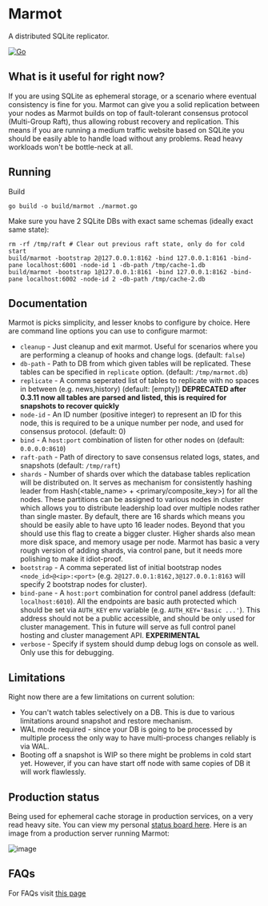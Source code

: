 # Marmot
A distributed SQLite replicator. 

[![Go](https://github.com/maxpert/marmot/actions/workflows/go.yml/badge.svg)](https://github.com/maxpert/marmot/actions/workflows/go.yml)

## What is it useful for right now?
If you are using SQLite as ephemeral storage, or a scenario where eventual consistency is fine for you.
Marmot can give you a solid replication between your nodes as Marmot builds on top of fault-tolerant
consensus protocol (Multi-Group Raft), thus allowing robust recovery and replication. This means 
if you are running a medium traffic website based on SQLite you should be easily able to handle 
load without any problems. Read heavy workloads won't be bottle-neck at all.

## Running

Build
```shell
go build -o build/marmot ./marmot.go
```

Make sure you have 2 SQLite DBs with exact same schemas (ideally exact same state):

```shell
rm -rf /tmp/raft # Clear out previous raft state, only do for cold start
build/marmot -bootstrap 2@127.0.0.1:8162 -bind 127.0.0.1:8161 -bind-pane localhost:6001 -node-id 1 -db-path /tmp/cache-1.db
build/marmot -bootstrap 1@127.0.0.1:8161 -bind 127.0.0.1:8162 -bind-pane localhost:6002 -node-id 2 -db-path /tmp/cache-2.db
```

## Documentation

Marmot is picks simplicity, and lesser knobs to configure by choice. Here are command line options you can use to
configure marmot:

 - `cleanup` - Just cleanup and exit marmot. Useful for scenarios where you are performing a cleanup of hooks and 
   change logs. (default: `false`)
 - `db-path` - Path to DB from which given tables will be replicated. These tables can be specified in `replicate`
   option. (default: `/tmp/marmot.db`)
 - `replicate` - A comma seperated list of tables to replicate with no spaces in between (e.g. news,history) 
   (default: [empty]) **DEPRECATED after 0.3.11 now all tables are parsed and listed, this is required for
   snapshots to recover quickly**
 - `node-id` - An ID number (positive integer) to represent an ID for this node, this is required to be a unique
   number per node, and used for consensus protocol. (default: 0)
 - `bind` - A `host:port` combination of listen for other nodes on (default: `0.0.0.0:8610`)
 - `raft-path` - Path of directory to save consensus related logs, states, and snapshots (default: `/tmp/raft`)
 - `shards` - Number of shards over which the database tables replication will be distributed on. It serves as mechanism for
   consistently hashing leader from Hash(<table_name> + <primary/composite_key>) for all the nodes. These partitions can
   be assigned to various nodes in cluster which allows you to distribute leadership load over multiple nodes rather 
   than single master. By default, there are 16 shards which means you should be easily able to have upto 16 leader 
   nodes. Beyond that you should use this flag to create a bigger cluster. Higher shards also mean more disk space, 
   and memory usage per node. Marmot has basic a very rough version of adding shards, via control pane, but it
   needs more polishing to make it idiot-proof.
 - `bootstrap` - A comma seperated list of initial bootstrap nodes `<node_id>@<ip>:<port>` (e.g. 
   `2@127.0.0.1:8162,3@127.0.0.1:8163` will specify 2 bootstrap nodes for cluster).
 - `bind-pane` - A `host:port` combination for control panel address (default: `localhost:6010`). All the endpoints
   are basic auth protected which should be set via `AUTH_KEY` env variable (e.g. `AUTH_KEY='Basic ...'`). This 
   address should not be a public accessible, and should be only used for cluster management. This in future 
   will serve as full control panel hosting and cluster management API. **EXPERIMENTAL**
 - `verbose` - Specify if system should dump debug logs on console as well. Only use this for debugging. 


## Limitations
Right now there are a few limitations on current solution:
 - You can't watch tables selectively on a DB. This is due to various limitations around snapshot and restore mechanism.
 - WAL mode required - since your DB is going to be processed by multiple process the only way to have multi-process 
   changes reliably is via WAL. 
 - Booting off a snapshot is WIP so there might be problems in cold start yet. However, if you can have start off node
   with same copies of DB it will work flawlessly. 

## Production status

Being used for ephemeral cache storage in production services, on a very read heavy site. 
You can view my personal [status board here](https://sibte.notion.site/Marmot-056983fad27a49d4a16fb91031e6ab98). 
Here is an image from a production server running Marmot:

![image](https://user-images.githubusercontent.com/22441/189140305-3b7849dc-bd26-4059-bef4-bec6549ac5a7.png)

## FAQs

For FAQs visit [this page](https://sibte.notion.site/sibte/Marmot-056983fad27a49d4a16fb91031e6ab98)
